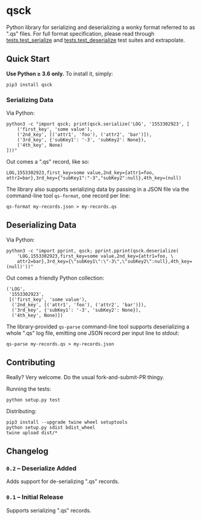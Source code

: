 
qsck
====

Python library for serializing and deserializing a wonky format referred to
as ".qs" files. For full format specification, please read through
[tests.test_serialize](https://github.com/mblomdahl/qsck/blob/master/tests/test_serialize.py)
and
[tests.test_deserialize](https://github.com/mblomdahl/qsck/blob/master/tests/test_deserialize.py)
test suites and extrapolate.


Quick Start
-----------

**Use Python ≥ 3.6 only.** To install it, simply:

    pip3 install qsck


### Serializing Data

Via Python:

    python3 -c "import qsck; print(qsck.serialize('LOG', '1553302923', [
        ('first_key', 'some value'),
        ('2nd_key', [('attr1', 'foo'), ('attr2', 'bar')]),
        ('3rd_key', {'subKey1': '-3', 'subKey2': None}),
        ('4th_key', None)
    ]))"


Out comes a ".qs" record, like so:

    LOG,1553302923,first_key=some value,2nd_key={attr1=foo, attr2=bar},3rd_key={"subKey1":"-3","subKey2":null},4th_key=(null)


The library also supports serializing data by passing in a JSON file via
the command-line tool `qs-format`, one record per line:

    qs-format my-records.json > my-records.qs


## Deserializing Data

Via Python:

    python3 -c "import pprint, qsck; pprint.pprint(qsck.deserialize(
        'LOG,1553302923,first_key=some value,2nd_key={attr1=foo, \
        attr2=bar},3rd_key={\"subKey1\":\"-3\",\"subKey2\":null},4th_key=(null)'))"


Out comes a friendly Python collection:

    ('LOG',
     '1553302923',
     [('first_key', 'some value'),
      ('2nd_key', [('attr1', 'foo'), ('attr2', 'bar')]),
      ('3rd_key', {'subKey1': '-3', 'subKey2': None}),
      ('4th_key', None)])


The library-provided `qs-parse` command-line tool supports deserializing a whole
".qs" log file, emitting one JSON record per input line to stdout:

    qs-parse my-records.qs > my-records.json 


Contributing
------------

Really? Very welcome. Do the usual fork-and-submit-PR thingy.

Running the tests:

    python setup.py test


Distributing:

    pip3 install --upgrade twine wheel setuptools
    python setup.py sdist bdist_wheel
    twine upload dist/*


Changelog
---------

### `0.2` – Deserialize Added

Adds support for de-serializing ".qs" records.


### `0.1` – Initial Release

Supports serializing ".qs" records.

